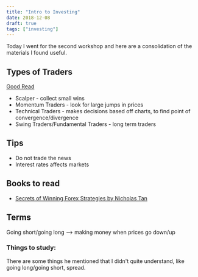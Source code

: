 ```yaml
---
title: "Intro to Investing"
date: 2018-12-08
draft: true
tags: ["investing"]
---
```


Today I went for the second workshop and here are a consolidation of the materials I found useful.

## Types of Traders
[Good Read](https://www.investopedia.com/articles/trading/02/100102.asp)
- Scalper - collect small wins
- Momentum Traders - look for large jumps in prices
- Technical Traders - makes decisions based off charts, to find point of convergence/divergence 
- Swing Traders/Fundamental Traders - long term traders

## Tips
- Do not trade the news
- Interest rates affects markets

## Books to read
- [Secrets of Winning Forex Strategies by Nicholas Tan](https://www.amazon.com/Secrets-Winning-Forex-Strategies-Profitable-ebook/dp/B00EFESYXM/ref=sr_1_1?s=books&ie=UTF8&qid=1544265941&sr=1-1&keywords=nicholas+tan)

## Terms
Going short/going long --> making money when prices go down/up

### Things to study:
There are some things he mentioned that I didn't quite understand, like going long/going short, spread.